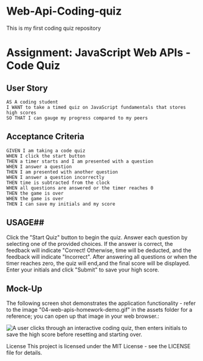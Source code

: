 # Web-Api-Coding-quiz
This is my first coding quiz repository
 # Assignment: JavaScript Web APIs - Code Quiz


## User Story

```
AS A coding student
I WANT to take a timed quiz on JavaScript fundamentals that stores high scores
SO THAT I can gauge my progress compared to my peers
```

## Acceptance Criteria

```
GIVEN I am taking a code quiz
WHEN I click the start button
THEN a timer starts and I am presented with a question
WHEN I answer a question
THEN I am presented with another question
WHEN I answer a question incorrectly
THEN time is subtracted from the clock
WHEN all questions are answered or the timer reaches 0
THEN the game is over
WHEN the game is over
THEN I can save my initials and my score
```
## USAGE##

Click the "Start Quiz" button to begin the quiz.
Answer each question by selecting one of the provided choices.
If the answer is correct, the feedback will indicate "Correct! Otherwise, time will be deducted, and the feedback will indicate "Incorrect".
After answering all questions or when the timer reaches zero, the quiz will end,and the final score will be displayed.
Enter your initials and click "Submit" to save your high score.

## Mock-Up

The following screen shot demonstrates the application functionality - refer to the image "04-web-apis-homework-demo.gif" in the assets folder for a reference; you can open up that image in your web browser.:

![A user clicks through an interactive coding quiz, then enters initials to save the high score before resetting and starting over.](./Assets/04-web-apis-homework-demo.gif)

License
This project is licensed under the MIT License - see the LICENSE file for details.
